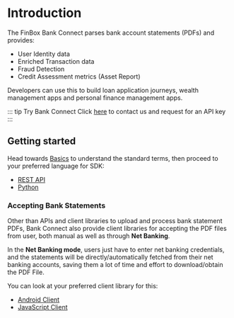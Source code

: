# Introduction
The FinBox Bank Connect parses bank account statements (PDFs) and provides:

- User Identity data
- Enriched Transaction data
- Fraud Detection
- Credit Assessment metrics (Asset Report)

Developers can use this to build loan application journeys, wealth management apps and personal finance management apps.

::: tip Try Bank Connect
Click [here](https://finbox.in/contact-us) to contact us and request for an API key
:::

## Getting started
Head towards [Basics](/bank-connect/basics.html) to understand the standard terms, then proceed to your preferred language for SDK:
- [REST API](/bank-connect/rest-api.html)
- [Python](/bank-connect/python.html)


### Accepting Bank Statements <Badge text="New" type="tip"/>
Other than APIs and client libraries to upload and process bank statement PDFs, Bank Connect also provide client libraries for accepting the PDF files from user, both manual as well as through **Net Banking**.

In the **Net Banking mode**, users just have to enter net banking credentials, and the statements will be directly/automatically fetched from their net banking accounts, saving them a lot of time and effort to download/obtain the PDF File.

You can look at your preferred client library for this:
- [Android Client](/bank-connect/android-client.html)
- [JavaScript Client](/bank-connect/javascript-client.html)